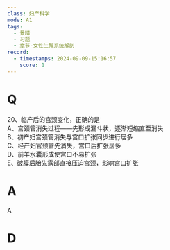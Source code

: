 ```yaml
---
class: 妇产科学
mode: A1
tags:
  - 景晴
  - 习题
  - 章节-女性生殖系统解剖
record:
  - timestamps: 2024-09-09-15:16:57
    score: 1
---
```


# Q
20、临产后的宫颈变化，正确的是  
A、宫颈管消失过程——先形成漏斗状，逐渐短缩直至消失  
B、初产妇宫颈管消失与宫口扩张同步进行居多  
C、经产妇官颈管先消失，宫口后扩张居多  
D、前羊水囊形成使宫口不易扩张  
E、破膜后胎先露部直接压迫宫颈，影响宫口扩张  
# A
A
# D
